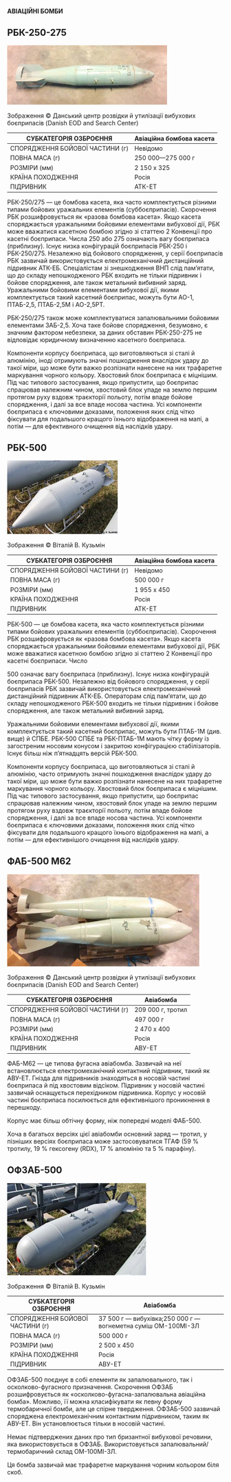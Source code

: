 #### АВІАЦІЙНІ БОМБИ

## РБК-250-275

![image](GICHD_Ukraine_Guide_2022_Second_Edition_in_Ukrainian/Image_045.jpg)

Зображення © Данський центр розвідки й утилізації вибухових боєприпасів (Danish EOD and Search Center)

| СУБКАТЕГОРІЯ ОЗБРОЄННЯ          | Авіаційна бомбова касета |
| ------------------------------- | ------------------------ |
| СПОРЯДЖЕННЯ БОЙОВОЇ ЧАСТИНИ (г) | Невідомо                 |
| ПОВНА МАСА (г)                  | 250 000—275 000 г        |
| РОЗМІРИ (мм)                    | 2 150 x 325              |
| КРАЇНА ПОХОДЖЕННЯ               | Росія                    |
| ПІДРИВНИК                       | АТК-ЕТ                   |

РБК-250/275 — це бомбова касета, яка часто комплектується різними типами бойових уражальних елементів (суббоєприпасів). Скорочення РБК розшифровується як «разова бомбова касета». Якщо касета споряджається уражальними бойовими елементами вибухової дії, РБК може вважатися касетною бомбою згідно зі статтею 2 Конвенції про касетні боєприпаси. Числа 250 або 275 означають вагу боєприпаса (приблизну). Існує низка конфігурацій боєприпасів РБК-250 і РБК-250/275. Незалежно від бойового спорядження, у серії боєприпасів РБК зазвичай використовується електромеханічний дистанційний підривник АТК-ЕБ. Спеціалістам зі знешкодження ВНП слід пам’ятати, що до складу непошкодженого РБК входить не тільки підривник і бойове спорядження, але також метальний вибивний заряд. Уражальними бойовими елементами вибухової дії, якими комплектується такий касетний боєприпас, можуть бути АО-1, ПТАБ-2,5, ПТАБ-2,5М і АО-2,5РТ.

РБК-250/275 також може комплектуватися запалювальними бойовими елементами ЗАБ-2,5. Хоча таке бойове спорядження, безумовно, є значним фактором небезпеки, за даних обставин РБК-250-275 не відповідає юридичному визначенню касетного боєприпаса.

Компоненти корпусу боєприпаса, що виготовляються зі сталі й алюмінію, іноді отримують значні пошкодження внаслідок удару до такої міри, що може бути важко розпізнати нанесене на них трафаретне маркування чорного кольору. Хвостовий блок боєприпаса є міцнішим. Під час типового застосування, якщо припустити, що боєприпас спрацював належним чином, хвостовий блок упаде на землю першим протягом руху вздовж траєкторії польоту, потім впаде бойове спорядження, і далі за все впаде носова частина. Усі компоненти боєприпаса є ключовими доказами, положення яких слід чітко фіксувати для подальшого кращого їхнього відображення на мапі, а потім — для ефективного очищення від наслідків удару.

## РБК-500

![image](GICHD_Ukraine_Guide_2022_Second_Edition_in_Ukrainian/Image_046.jpg)

Зображення © Віталій В. Кузьмін

| СУБКАТЕГОРІЯ ОЗБРОЄННЯ          | Авіаційна бомбова касета |
| ------------------------------- | ------------------------ |
| СПОРЯДЖЕННЯ БОЙОВОЇ ЧАСТИНИ (г) | Невідомо                 |
| ПОВНА МАСА (г)                  | 500 000 г                |
| РОЗМІРИ (мм)                    | 1 955 x 450              |
| КРАЇНА ПОХОДЖЕННЯ               | Росія                    |
| ПІДРИВНИК                       | АТК-ЕТ                   |

РБК-500 — це бомбова касета, яка часто комплектується різними типами бойових уражальних елементів (суббоєприпасів). Скорочення РБК розшифровується як «разова бомбова касета». Якщо касета споряджається уражальними бойовими елементами вибухової дії, РБК може вважатися касетною бомбою згідно зі статтею 2 Конвенції про касетні боєприпаси. Число

500 означає вагу боєприпаса (приблизну). Існує низка конфігурацій боєприпаса РБК-500. Незалежно від бойового спорядження, у серії боєприпасів РБК зазвичай використовується електромеханічний дистанційний підривник АТК-ЕБ. Операторам слід пам’ятати, що до складу непошкодженого РБК-500 входить не тільки підривник і бойове спорядження, але також метальний вибивний заряд.

Уражальними бойовими елементами вибухової дії, якими комплектується такий касетний боєприпас, можуть бути ПТАБ-1М (див. вище) й СПБЕ. РБК-500 СПБЕ та РБК-ПТАБ-1М мають чітку форму із загостреним носовим конусом і закритою конфігурацією стабілізаторів. Існує більш ніж п’ятнадцять версій РБК-500.

Компоненти корпусу боєприпаса, що виготовляються зі сталі й алюмінію, часто отримують значні пошкодження внаслідок удару до такої міри, що може бути важко розпізнати нанесене на них трафаретне маркування чорного кольору. Хвостовий блок боєприпаса є міцнішим. Під час типового застосування, якщо припустити, що боєприпас спрацював належним чином, хвостовий блок упаде на землю першим протягом руху вздовж траєкторії польоту, потім впаде бойове спорядження, і далі за все впаде носова частина. Усі компоненти боєприпаса є ключовими доказами, положення яких слід чітко фіксувати для подальшого кращого їхнього відображення на мапі, а потім — для ефективнішого очищення від наслідків удару.

## ФАБ-500 М62

![image](GICHD_Ukraine_Guide_2022_Second_Edition_in_Ukrainian/Image_047.jpg)

Зображення © Данський центр розвідки й утилізації вибухових боєприпасів (Danish EOD and Search Center)

| СУБКАТЕГОРІЯ ОЗБРОЄННЯ          | Авіабомба         |
| ------------------------------- | ----------------- |
| СПОРЯДЖЕННЯ БОЙОВОЇ ЧАСТИНИ (г) | 209 000 г, тротил |
| ПОВНА МАСА (г)                  | 497 000 г         |
| РОЗМІРИ (мм)                    | 2 470 x 400       |
| КРАЇНА ПОХОДЖЕННЯ               | Росія             |
| ПІДРИВНИК                       | АВУ-ЕТ            |

ФАБ-M62 — це типова фугасна авіабомба. Зазвичай на неї встановлюється електромеханічний контактний підривник, такий як АВУ-ЕТ. Гнізда для підривників знаходяться в носовій частині боєприпаса й під хвостовим відсіком. Підривник у носовій частині зазвичай оснащується перехідником підривника. Корпус у носовій частині боєприпаса посилюється для ефективнішого проникнення в перешкоду.

Корпус має більш обтічну форму, ніж попередні моделі ФАБ-500.

Хоча в багатьох версіях цієї авіабомби основний заряд — тротил, у пізніших версіях боєприпаса може застосовуватися ТГАФ (59 % тротилу, 19 % гексогену (RDX), 17 % алюмінію та 5 % парафіну).

## ОФЗАБ-500

![image](GICHD_Ukraine_Guide_2022_Second_Edition_in_Ukrainian/Image_048.jpg)

Зображення © Віталій В. Кузьмін

| СУБКАТЕГОРІЯ ОЗБРОЄННЯ          | Авіабомба                                                    |
| ------------------------------- | ------------------------------------------------------------ |
| СПОРЯДЖЕННЯ БОЙОВОЇ ЧАСТИНИ (г) | 37 500 г — вибухівка;250 000 г — вогнеметна суміш ОМ-100МІ-3Л |
| ПОВНА МАСА (г)                  | 500 000 г                                                    |
| РОЗМІРИ (мм)                    | 2 500 x 450                                                  |
| КРАЇНА ПОХОДЖЕННЯ               | Росія                                                        |
| ПІДРИВНИК                       | АВУ-ЕТ                                                       |

ОФЗАБ-500 поєднує в собі елементи як запалювального, так і осколково-фугасного призначення. Скорочення ОФЗАБ розшифровується як «осколково-фугасна-запалювальна авіаційна бомба». Можливо, її можна класифікувати як певну форму термобаричної бомби, але це спірне твердження. ОФЗАБ-500 зазвичай споряджена електромеханічним контактним підривником, таким як АВУ-ЕТ. Він установлюється тільки в носовій частині.

Немає підтверджених даних про тип бризантної вибухової речовини, яка використовується в ОФЗАБ. Використовується запалювальний/термобаричний склад ОМ-100МІ-3Л.

Ця бомба зазвичай має трафаретне маркування чорним кольором біля скоб.